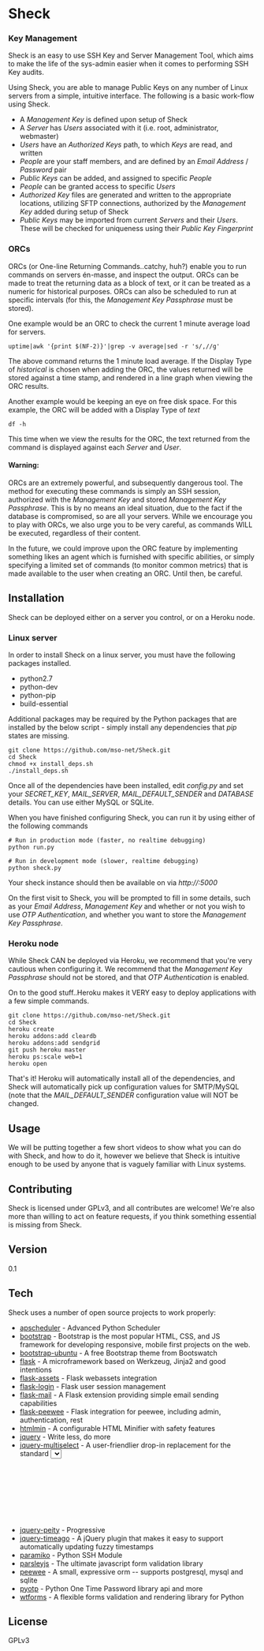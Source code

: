 Sheck
=====

### Key Management

Sheck is an easy to use SSH Key and Server Management Tool, which aims to make the life of the sys-admin easier when it comes to performing SSH Key audits.

Using Sheck, you are able to manage Public Keys on any number of Linux servers from a simple, intuitive interface. The following is a basic work-flow using Sheck.

- A *Management Key* is defined upon setup of Sheck
- A *Server* has *Users* associated with it (i.e. root, administrator, webmaster)
- *Users* have an *Authorized Keys* path, to which *Keys* are read, and written
- *People* are your staff members, and are defined by an *Email Address* / *Password* pair
- *Public Keys* can be added, and assigned to specific *People*
- *People* can be granted access to specific *Users*
- *Authorized Key* files are generated and written to the appropriate locations, utilizing SFTP connections, authorized by the *Management Key* added during setup of Sheck
- *Public Keys* may be imported from current *Servers* and their *Users*. These will be checked for uniqueness using their *Public Key Fingerprint*

### ORCs
ORCs (or One-line Returning Commands..catchy, huh?) enable you to run commands on servers én-masse, and inspect the output. ORCs can be made to treat the returning data as a block of text, or it can be treated as a numeric for historical purposes. ORCs can also be scheduled to run at specific intervals (for this, the *Management Key Passphrase* must be stored).

One example would be an ORC to check the current 1 minute average load for servers.

```
uptime|awk '{print $(NF-2)}'|grep -v average|sed -r 's/,//g'
```

The above command returns the 1 minute load average. If the Display Type of *historical* is chosen when adding the ORC, the values returned will be stored against a time stamp, and rendered in a line graph when viewing the ORC results.

Another example would be keeping an eye on free disk space. For this example, the ORC will be added with a Display Type of *text*

```
df -h
```

This time when we view the results for the ORC, the text returned from the command is displayed against each *Server* and *User*.

#### Warning:
ORCs are an extremely powerful, and subsequently dangerous tool. The method for executing these commands is simply an SSH session, authorized with the *Management Key* and stored *Management Key Passphrase*. This is by no means an ideal situation, due to the fact if the database is compromised, so are all your servers. While we encourage you to play with ORCs, we also urge you to be very careful, as commands WILL be executed, regardless of their content.

In the future, we could improve upon the ORC feature by implementing something likes an agent which is furnished with specific abilities, or simply specifying a limited set of commands (to monitor common metrics) that is made available to the user when creating an ORC. Until then, be careful.

Installation
--------------

Sheck can be deployed either on a server you control, or on a Heroku node.

### Linux server

In order to install Sheck on a linux server, you must have the following packages installed.

- python2.7
- python-dev
- python-pip
- build-essential

Additional packages may be required by the Python packages that are installed by the below script - simply install any dependencies that *pip* states are missing.

```
git clone https://github.com/mso-net/Sheck.git
cd Sheck
chmod +x install_deps.sh
./install_deps.sh
```

Once all of the dependencies have been installed, edit *config.py* and set your *SECRET_KEY*, *MAIL_SERVER*, *MAIL_DEFAULT_SENDER* and *DATABASE* details. You can use either MySQL or SQLite.

When you have finished configuring Sheck, you can run it by using either of the following commands

```
# Run in production mode (faster, no realtime debugging)
python run.py

# Run in development mode (slower, realtime debugging)
python sheck.py
```

Your sheck instance should then be available on via *http://<ip address>:5000*

On the first visit to Sheck, you will be prompted to fill in some details, such as your *Email Address*, *Management Key* and whether or not you wish to use *OTP Authentication*, and whether you want to store the *Management Key Passphrase*.

### Heroku node

While Sheck CAN be deployed via Heroku, we recommend that you're very cautious when configuring it. We recommend that the *Management Key Passphrase* should not be stored, and that *OTP Authentication* is enabled.

On to the good stuff..Heroku makes it VERY easy to deploy applications with a few simple commands.

```
git clone https://github.com/mso-net/Sheck.git
cd Sheck
heroku create
heroku addons:add cleardb
heroku addons:add sendgrid
git push heroku master
heroku ps:scale web=1
heroku open
```

That's it! Heroku will automatically install all of the dependencies, and Sheck will automatically pick up configuration values for SMTP/MySQL (note that the *MAIL_DEFAULT_SENDER* configuration value will NOT be changed.


Usage
---
We will be putting together a few short videos to show what you can do with Sheck, and how to do it, however we believe that Sheck is intuitive enough to be used by anyone that is vaguely familiar with Linux systems.

Contributing
---
Sheck is licensed under GPLv3, and all contributes are welcome! We're also more than willing to act on feature requests, if you think something essential is missing from Sheck.

Version
----

0.1

Tech
-----------

Sheck uses a number of open source projects to work properly:

* [apscheduler] - Advanced Python Scheduler
* [bootstrap] - Bootstrap is the most popular HTML, CSS, and JS framework for developing responsive, mobile first projects on the web.
* [bootstrap-ubuntu] - A free Bootstrap theme from Bootswatch
* [flask] - A microframework based on Werkzeug, Jinja2 and good intentions
* [flask-assets] - Flask webassets integration
* [flask-login] - Flask user session management
* [flask-mail] - A Flask extension providing simple email sending capabilities
* [flask-peewee] - Flask integration for peewee, including admin, authentication, rest 
* [htmlmin] - A configurable HTML Minifier with safety features
* [jquery] - Write less, do more
* [jquery-multiselect] - A user-friendlier drop-in replacement for the standard <select> with multiple attribute activated
* [jquery-peity] - Progressive <svg> pie charts
* [jquery-timeago] - A jQuery plugin that makes it easy to support automatically updating fuzzy timestamps
* [paramiko] - Python SSH Module
* [parsleyjs] - The ultimate javascript form validation library
* [peewee] - A small, expressive orm -- supports postgresql, mysql and sqlite
* [pyotp] - Python One Time Password library
api and more
* [wtforms] - A flexible forms validation and rendering library for Python

License
----

GPLv3

[paramiko]:https://github.com/paramiko/paramiko
[pyotp]:https://github.com/nathforge/pyotp
[wtforms]:https://github.com/wtforms/wtforms
[flask]:https://github.com/mitsuhiko/flask
[flask-mail]:https://bitbucket.org/danjac/flask-mail
[flask-login]:https://github.com/maxcountryman/flask-login
[flask-assets]:https://github.com/miracle2k/flask-assets
[htmlmin]:https://github.com/mankyd/htmlmin/
[peewee]:https://github.com/coleifer/peewee/
[flask-peewee]:https://github.com/coleifer/flask-peewee
[bootstrap]:http://getbootstrap.com
[jquery]:https://jquery.com/
[jquery-multiselect]:http://loudev.com/
[jquery-timeago]:http://timeago.yarp.com/
[jquery-peity]:https://benpickles.github.io/peity/
[parsleyjs]:http://parsleyjs.org/
[bootstrap-ubuntu]:http://bootswatch.com/
[apscheduler]:https://pythonhosted.org/APScheduler/